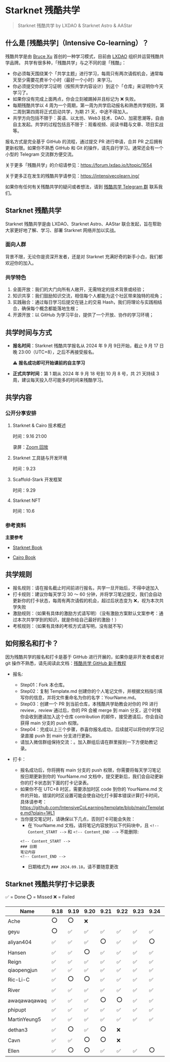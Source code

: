 # Starknet 残酷共学

> Starknet 残酷共学 by LXDAO & Starknet Astro & AAStar

## 什么是 ⌈残酷共学⌋（Intensive Co-learning）？

残酷共学是由 [Bruce Xu](https://twitter.com/brucexu_eth) 首创的一种学习模式，目前由 [LXDAO](https://lxdao.io/) 组织并运营残酷共学品牌。
共学有很多种，「残酷共学」与之不同的是「残酷」：

- 你必须每天围绕某个「共学主题」进行学习，每周只有两次请假机会，通常每天至少需要花费半个小时（最好一个小时）来学习。
- 你必须提交你的学习证明（按照共学内容设计）到这个「仓库」来证明你今天学习了。
- 如果你没有完成上面两点，你会立刻被踢掉并且标记为 ❌ 失败。
- 每期残酷共学以 4 周为一个周期，第一周为共学启动报名和熟悉共学规则，第二周到第四周将正式启动共学，为期 21 天，中途不得加入。
- 共学方向包括不限于：英语、以太坊、Web3 技术、DAO、加密思潮等，自由自主发起。共学的过程包括且不限于：观看视频、阅读书籍与文章、项目实战等。

报名方式是完全基于 GitHub 的流程，通过提交 PR 进行申请，合并 PR 之后拥有更新权限。如果你不熟悉 GitHub 和 Git 的操作，请先自行学习。通常还会有一个小型的 Telegram 交流群方便交流。

关于更多「残酷共学」的介绍请参见：https://forum.lxdao.io/t/topic/1654

关于更多正在发生的残酷共学请参见：https://intensivecolearn.ing/

如果你有任何有关残酷共学的疑问或者想法，请到 [残酷共学 Telegram 群](https://t.me/LXDAO/6215) 联系我们。

## Starknet 残酷共学

Starknet 残酷共学是由 LXDAO、Starknet Astro、AAStar 联合发起，旨在帮助大家更好地了解、学习、部署 Starknet 网络并加以实战。

### 面向人群

背景不限，无论你是资深开发者，还是对 Starknet 充满好奇的新手小白，我们都欢迎你的加入。

### 共学特色

1. 全面开放：我们的大门向所有人敞开，无需特定的技术背景或经验；
2. 知识共享：我们鼓励知识交流，相信每个人都能为这个社区带来独特的视角；
3. 实践融合：通过每日学习后提交在链上的交易 Hash，我们将理论与实践相结合，确保每个概念都能落地生根；
4. 开源开放：以 GitHub 为学习平台，提供了一个开放、协作的学习环境；

## 共学时间与方式

- **报名时间**：Starknet 残酷共学报名从 2024 年 9 月 9日开始，截止 9 月 17 日晚 23:00（UTC+8），之后不再接受报名。
  
  ⚠️ **报名成功即可开始课前的自主学习**
- **正式共学时间**：第 1 期从 2024 年 9 月 18 号到 10 月 8 号，共 21 天持续 3 周，建议每天投入尽可能多的时间来残酷学习。

## 共学内容

### 公开分享安排

1. Starknet & Cairo 技术概述

   时间：9.16 21:00

   录屏：[Zoom 回放](https://us06web.zoom.us/rec/share/1rLhweXvdHmArUfcsbQQO81MTPvKoskKKWIpmOgGfHp2moA9EqZNhcLJHgR4zpBw.aD140GjC1XKaqYLV?startTime=1726490441000)

2. Starknet 工具链与开发环境

   时间：9.23
3. Scaffold-Stark 开发框架

   时间：9.29
4. Starknet NFT

   时间：10.6

### 参考资料
**主要参考**

- [Starknet Book](https://book.starknet.io/index.html)

- [Cairo Book](https://book.cairo-lang.org/)

## 共学规则

- 报名规则：请在报名截止时间前进行报名，共学一旦开始后，不得中途加入
- 打卡规则：建议你每天学习 30 ～ 60 分钟，并将学习笔记提交，我们会自动更新你的打卡状态，每周有两次请假的机会，超过后状态变为 ❌，视为本次共学失败
- 激励规则：（如果有具体的激励方式请写明）（没有激励方案默认文案参考：通过本次共学学到的知识，就是你给自己最好的激励！）
- 考核规则：（如果有具体的考核方式请写明，没有就不写）


## 如何报名和打卡？

因为残酷共学的报名和打卡是基于 GitHub 进行开展的，如果你是非开发者或者对 git 操作不熟悉，请先阅读此文档：[残酷共学 GitHub 新手教程](https://www.notion.so/lxdao/GitHub-53fca5ba49bb40c69e4e40e69f58f416)

- 报名:

  - Step01：Fork 本仓库。
  - Step02：复制 Template.md 创建你的个人笔记文件，并根据文档指引填写你的信息，并将文件重命名为你的名字：YourName.md。
  - Step03：创建一个 PR 到当前仓库，本残酷共学助教会对你的 PR 进行 review，review 通过后，你的 PR 会被 merge 到 main 分支，这个时候你会收到邀请加入这个仓库 contribution 的邮件，接受邀请后，你会自动获得 main 分支的 push 权限。
  - Step04：完成以上三个步骤，恭喜你报名成功，后续就可以将你的学习记录直接 push 到 main 分支进行更新。
  - 请加入微信群组保持交流：。加入群组后请在群里报到一下方便助教记录。

- 打卡：
  - 报名成功后，你将拥有 main 分支的 push 权限，你需要将每天学习笔记按日期更新到你的 YourName.md 文档中，提交更新后，我们会自动更新你的打卡状态到下面的打卡记录表。
  - 如果你不在 UTC+8 时区，需要添加时区 code 到你的 YourName.md 文件的开始，错误的时区设置可能会使自动化打卡脚本错误计算打卡时间，具体请参考：https://github.com/IntensiveCoLearning/template/blob/main/Template.md?plain=1#L1
  - 当你提交笔记时，请确保以下几点，否则打卡可能会失败：
    - 在 YourName.md 文档，请将笔记内容放到以下代码块中，且 `<!-- Content_START -->` 和 `<!-- Content_END -->` 不能删除:
    ```
    <!-- Content_START -->
    ### 日期
    笔记内容
    <!-- Content_END -->
    ```
    - 日期格式为 `### 2024.09.18`，请不要随意更改

## Starknet 残酷共学打卡记录表

✅ = Done ⭕️ = Missed ❌ = Failed

<!-- START_COMMIT_TABLE -->
| Name | 9.18 | 9.19 | 9.20 | 9.21 | 9.22 | 9.23 | 9.24 | 9.25 | 9.26 | 9.27 | 9.28 | 9.29 | 9.30 | 10.01 | 10.02 | 10.03 | 10.04 | 10.05 | 10.06 | 10.07 | 10.08 |
| ------------- | ---- | ---- | ---- | ---- | ---- | ---- | ---- | ---- | ---- | ---- | ---- | ---- | ---- | ---- | ---- | ---- | ---- | ---- | ---- | ---- | ---- |
| Ache | ⭕️ | ⭕️ | ❌ | | | | | | | | | | | | | | | | | | |
| geyu | ⭕️ | ✅ | ✅ | ✅ | ✅ | ✅ | ✅ | ⭕️ | ⭕️ | ✅ | ✅ | ✅ | ⭕️ | ⭕️ | ❌ | | | | | | |
| aliyan404 | ✅ | ✅ | ✅ | ⭕️ | ✅ | ✅ | ⭕️ | ⭕️ | ❌ | | | | | | | | | | | | |
| Hansen | ✅ | ✅ | ⭕️ | ✅ | ✅ | ✅ | ✅ | ✅ | ✅ | ✅ | ✅ | ✅ | ✅ | ✅ | ⭕️ | ✅ | ⭕️ |   | | | |
| Reign | ✅ | ✅ | ✅ | ✅ | ✅ | ✅ | ✅ | ✅ | ✅ | ✅ | ✅ | ✅ | ✅ | ✅ | ✅ | ✅ | ✅ | ✅ | | | |
| qiaopengjun | ✅ | ✅ | ✅ | ✅ | ✅ | ✅ | ✅ | ✅ | ✅ | ✅ | ✅ | ✅ | ✅ | ✅ | ✅ | ✅ | ✅ |   | | | |
| Ric-Li-C | ✅ | ⭕️ | ⭕️ | ✅ | ✅ | ✅ | ✅ | ✅ | ✅ | ✅ | ⭕️ | ✅ | ⭕️ | ⭕️ | ❌ | | | | | | |
| River | ✅ | ✅ | ✅ | ✅ | ✅ | ✅ | ✅ | ✅ | ✅ | ✅ | ✅ | ✅ | ✅ | ✅ | ✅ | ✅ | ✅ | ⭕️ |   | | |
| awaqawaqawaq | ✅ | ✅ | ✅ | ⭕️ | ⭕️ | ✅ | ✅ | ✅ | ✅ | ✅ | ⭕️ | ⭕️ | ✅ | ✅ | ✅ | ✅ | ✅ |   | | | |
| phipupt | ✅ | ✅ | ✅ | ✅ | ✅ | ✅ | ✅ | ✅ | ✅ | ✅ | ✅ | ✅ | ✅ | ✅ | ✅ | ✅ | ✅ | ✅ | | | |
| MartinYeung5 | ✅ | ✅ | ✅ | ✅ | ✅ | ✅ | ✅ | ✅ | ✅ | ✅ | ✅ | ⭕️ | ✅ | ✅ | ✅ | ✅ | ✅ | ✅ | | | |
| dethan3 | ✅ | ⭕️ | ✅ | ⭕️ | ❌ | | | | | | | | | | | | | | | | |
| Cavn | ✅ | ✅ | ⭕️ | ⭕️ | ❌ | | | | | | | | | | | | | | | | |
| Ellen | ✅ | ⭕️ | ⭕️ | ✅ | ✅ | ✅ | ⭕️ | ⭕️ | ❌ | | | | | | | | | | | | |
<!-- END_COMMIT_TABLE -->
















































































































































































































<!-- STATISTICALDATA_START -->
<!-- STATISTICALDATA_END -->
